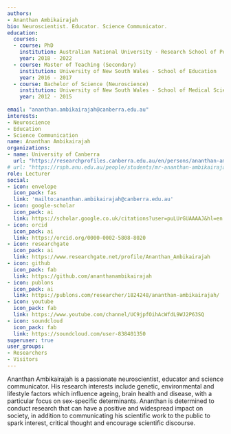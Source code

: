 ```yaml
---
authors:
- Ananthan Ambikairajah
bio: Neuroscientist. Educator. Science Communicator.
education:
  courses:
  - course: PhD
    institution: Australian National University - Research School of Population Health
    year: 2018 - 2022
  - course: Master of Teaching (Secondary)
    institution: University of New South Wales - School of Education
    year: 2016 - 2017
  - course: Bachelor of Science (Neuroscience)
    institution: University of New South Wales - School of Medical Science
    year: 2012 - 2015
    
email: "ananthan.ambikairajah@canberra.edu.au"
interests:
- Neuroscience
- Education
- Science Communication
name: Ananthan Ambikairajah
organizations:
- name: University of Canberra
  url: "https://researchprofiles.canberra.edu.au/en/persons/ananthan-ambikairajah"
# url: "https://rsph.anu.edu.au/people/students/mr-ananthan-ambikairajah"
role: Lecturer
social:
- icon: envelope
  icon_pack: fas
  link: 'mailto:ananthan.ambikairajah@canberra.edu.au'
- icon: google-scholar
  icon_pack: ai
  link: https://scholar.google.co.uk/citations?user=puLUrGUAAAAJ&hl=en
- icon: orcid
  icon_pack: ai
  link: https://orcid.org/0000-0002-5808-8020
- icon: researchgate
  icon_pack: ai
  link: https://www.researchgate.net/profile/Ananthan_Ambikairajah
- icon: github
  icon_pack: fab
  link: https://github.com/ananthanambikairajah
- icon: publons
  icon_pack: ai
  link: https://publons.com/researcher/1824248/ananthan-ambikairajah/
- icon: youtube
  icon_pack: fab
  link: https://www.youtube.com/channel/UC9jpfOihAcWfdL9WJ2P63SQ
- icon: soundcloud
  icon_pack: fab
  link: https://soundcloud.com/user-838401350
superuser: true
user_groups:
- Researchers
- Visitors
---
```


Ananthan Ambikairajah is a passionate neuroscientist, educator and science communicator. His research interests include genetic, environmental and lifestyle factors which influence ageing, brain health and disease, with a particular focus on sex-specific determinants. Ananthan is determined to conduct research that can have a positive and widespread impact on society, in addition to communicating his scientific work to the public to spark interest, critical thought and encourage scientific discourse. 